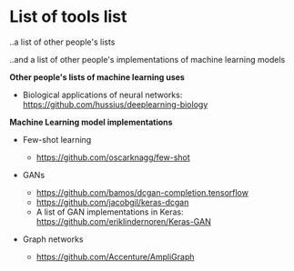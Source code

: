 # List of tools list
..a list of other people's lists

..and a list of other people's implementations of machine learning models

**Other people's lists of machine learning uses**
* Biological applications of neural networks: https://github.com/hussius/deeplearning-biology

**Machine Learning model implementations**
* Few-shot learning
  * https://github.com/oscarknagg/few-shot
  
* GANs
  * https://github.com/bamos/dcgan-completion.tensorflow
  * https://github.com/jacobgil/keras-dcgan
  * A list of GAN implementations in Keras: https://github.com/eriklindernoren/Keras-GAN
  
* Graph networks
  * https://github.com/Accenture/AmpliGraph
